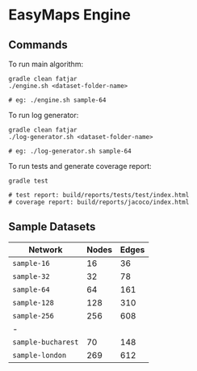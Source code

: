 # EasyMaps Engine

## Commands

To run main algorithm:

    gradle clean fatjar
    ./engine.sh <dataset-folder-name>
    
    # eg: ./engine.sh sample-64

To run log generator:

    gradle clean fatjar
    ./log-generator.sh <dataset-folder-name>
    
    # eg: ./log-generator.sh sample-64

To run tests and generate coverage report:

    gradle test
    
    # test report: build/reports/tests/test/index.html
    # coverage report: build/reports/jacoco/index.html

## Sample Datasets

| Network | Nodes | Edges |
| --- | --- | --- |
| `sample-16` | 16 | 36 |
| `sample-32` | 32 | 78 |
| `sample-64` | 64 | 161 |
| `sample-128` | 128 | 310 |
| `sample-256` | 256 | 608 |
| - |  |  |
| `sample-bucharest` | 70 | 148 |
| `sample-london` | 269 | 612 |
